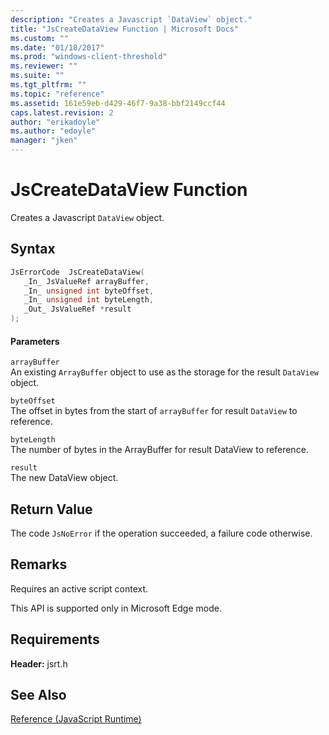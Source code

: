 ```yaml
---
description: "Creates a Javascript `DataView` object."
title: "JsCreateDataView Function | Microsoft Docs"
ms.custom: ""
ms.date: "01/18/2017"
ms.prod: "windows-client-threshold"
ms.reviewer: ""
ms.suite: ""
ms.tgt_pltfrm: ""
ms.topic: "reference"
ms.assetid: 161e59eb-d429-46f7-9a38-bbf2149ccf44
caps.latest.revision: 2
author: "erikadoyle"
ms.author: "edoyle"
manager: "jken"
---
```

# JsCreateDataView Function
Creates a Javascript `DataView` object.  
  
## Syntax  
  
```cpp  
JsErrorCode  JsCreateDataView(  
   _In_ JsValueRef arrayBuffer,  
   _In_ unsigned int byteOffset,  
   _In_ unsigned int byteLength,  
   _Out_ JsValueRef *result  
);  
```  
  
#### Parameters  
 `arrayBuffer`  
 An existing `ArrayBuffer` object to use as the storage for the result `DataView` object.  
  
 `byteOffset`  
 The offset in bytes from the start of `arrayBuffer` for result `DataView` to reference.  
  
 `byteLength`  
 The number of bytes in the ArrayBuffer for result DataView to reference.  
  
 `result`  
 The new DataView object.  
  
## Return Value  
 The code `JsNoError` if the operation succeeded, a failure code otherwise.  
  
## Remarks  
 Requires an active script context.  
  
 This API is supported only in Microsoft Edge mode.  
  
## Requirements  
 **Header:** jsrt.h  
  
## See Also  
 [Reference (JavaScript Runtime)](../chakra-hosting/reference-javascript-runtime.md)